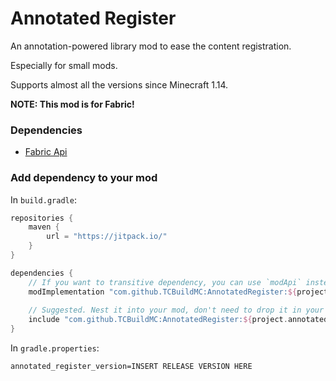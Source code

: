 # Annotated Register
An annotation-powered library mod to ease the content registration. 

Especially for small mods.

Supports almost all the versions since Minecraft 1.14.

**NOTE: This mod is for Fabric!**

### Dependencies
- [Fabric Api](https://modrinth.com/mod/fabric-api)

### Add dependency to your mod

In `build.gradle`:
```gradle
repositories {
    maven {
        url = "https://jitpack.io/"
    }
}

dependencies {
    // If you want to transitive dependency, you can use `modApi` instead of `modImplementation`
    modImplementation "com.github.TCBuildMC:AnnotatedRegister:${project.annotated_register_version}"
    
    // Suggested. Nest it into your mod, don't need to drop it in your mods folder.
    include "com.github.TCBuildMC:AnnotatedRegister:${project.annotated_register_version}"
}
```

In `gradle.properties`:
```properties
annotated_register_version=INSERT RELEASE VERSION HERE
```
